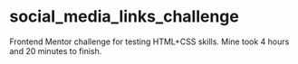 # social_media_links_challenge
Frontend Mentor challenge for testing HTML+CSS skills. Mine took 4 hours and 20 minutes to finish.

